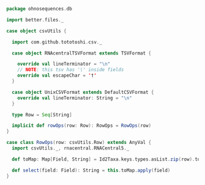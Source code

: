 
```scala
package ohnosequences.db

import better.files._

case object csvUtils {

  import com.github.tototoshi.csv._

  case object RNAcentralTSVFormat extends TSVFormat {

    override val lineTerminator = "\n"
    // NOTE: this tsv has '\' inside fields
    override val escapeChar = '†'
  }

  case object UnixCSVFormat extends DefaultCSVFormat {
    override val lineTerminator: String = "\n"
  }

  type Row = Seq[String]

  implicit def rowOps(row: Row): RowOps = RowOps(row)
}

case class RowOps(row: csvUtils.Row) extends AnyVal {
  import csvUtils._, rnacentral.RNACentral5._

  def toMap: Map[Field, String] = Id2Taxa.keys.types.asList.zip(row).toMap

  def select(field: Field): String = this.toMap.apply(field)
}

```




[test/scala/runBundles.scala]: ../../test/scala/runBundles.scala.md
[test/scala/rnaCentral.scala]: ../../test/scala/rnaCentral.scala.md
[test/scala/compats.scala]: ../../test/scala/compats.scala.md
[main/scala/filterData.scala]: filterData.scala.md
[main/scala/csvUtils.scala]: csvUtils.scala.md
[main/scala/collectionUtils.scala]: collectionUtils.scala.md
[main/scala/rnacentral.scala]: rnacentral.scala.md
[main/scala/blastDB.scala]: blastDB.scala.md